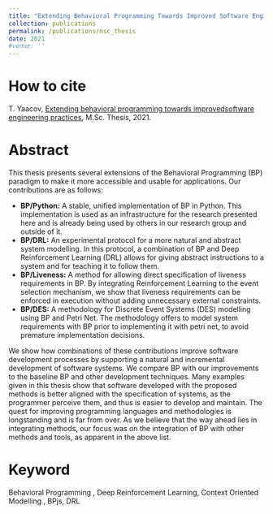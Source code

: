 ```yaml
---
title: "Extending Behavioral Programming Towards Improved Software Engineering Practices"
collection: publications
permalink: /publications/msc_thesis
date: 2021
#venue: ''
---
```


# How to cite 
T. Yaacov, [Extending behavioral programming towards improvedsoftware engineering practices](https://tomyaacov.github.io/files/Tom_Yaacov_M_Sc__Thesis.pdf), M.Sc. Thesis, 2021.
# Abstract
This thesis presents several extensions of the Behavioral Programming (BP) paradigm to make it more accessible and usable for applications. Our contributions are as follows:
- **BP/Python:** A stable, unified implementation of BP in Python. This implementation is used as an infrastructure for the research presented here and is already being used by others in our research group and outside of it.
- **BP/DRL:**  An experimental protocol for a more natural and abstract system modelling. In this protocol, a combination of BP and Deep Reinforcement Learning (DRL) allows for giving abstract instructions to a system and for teaching it to follow them.
- **BP/Liveness:** A method for allowing direct specification of liveness requirements in BP. By integrating Reinforcement Learning to the event selection mechanism, we show that liveness requirements can be enforced in execution without adding unnecessary external constraints.
- **BP/DES:** A methodology for Discrete Event Systems (DES) modelling using BP and Petri Net. The methodology offers to model system requirements with BP prior to implementing it with petri net, to avoid premature implementation decisions.

We show how combinations of these contributions improve software development processes by supporting a natural and incremental development of software systems. We compare BP with our improvements to the baseline BP and other development techniques. Many examples given in this thesis show that software developed with the proposed methods is better aligned with the specification of systems, as the programmer perceive them, and thus is easier to develop and maintain. The quest for improving programming languages and methodologies is longstanding and is far from over. As we believe that the way ahead lies in integrating methods, our focus was on the integration of BP with other methods and tools, as apparent in the above list.
# Keyword
Behavioral Programming , Deep Reinforcement Learning, Context Oriented Modelling , BPjs, DRL